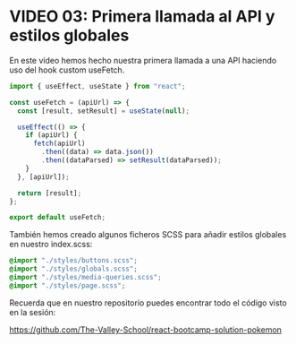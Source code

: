 # VIDEO 03: Primera llamada al API y estilos globales

En este vídeo hemos hecho nuestra primera llamada a una API haciendo uso del hook custom useFetch.

```jsx
import { useEffect, useState } from "react";

const useFetch = (apiUrl) => {
  const [result, setResult] = useState(null);

  useEffect(() => {
    if (apiUrl) {
      fetch(apiUrl)
        .then((data) => data.json())
        .then((dataParsed) => setResult(dataParsed));
    }
  }, [apiUrl]);

  return [result];
};

export default useFetch;
```

También hemos creado algunos ficheros SCSS para añadir estilos globales en nuestro index.scss:

```scss
@import "./styles/buttons.scss";
@import "./styles/globals.scss";
@import "./styles/media-queries.scss";
@import "./styles/page.scss";
```

Recuerda que en nuestro repositorio puedes encontrar todo el código visto en la sesión:

<https://github.com/The-Valley-School/react-bootcamp-solution-pokemon>
